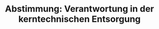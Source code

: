 ---
abstimmung:
  abstimmung: 1
  bundestagssitzung: 209
  legislaturperiode: 18
categories:
- Wirtschaft
- Energie
- Finanzen
data:
- title: Abstimmungsergebnis 20161215_1-data.pdf
  url: /res/abstimmungsliste/20161215_1-data.pdf
- title: Abstimmungsergebnis 20161215_1_xls-data.csv
  url: /res/abstimmungsliste/analyses/20161215_1_xls-data.csv
documents:
- local: /res/abstimmungsdaten/018-209-01/1810469.pdf
  title: Drucksache 18/10469.pdf
  url: http://dip21.bundestag.de/dip21/btd/18/104/1810469.pdf
- local: /res/abstimmungsdaten/018-209-01/1810671.pdf
  title: Drucksache 18/10671.pdf
  url: http://dip21.bundestag.de/dip21/btd/18/106/1810671.pdf
ergebnis:
  cdu/csu:
    enthaltung: 0
    gesamt: 310
    ja: 282
    nein: 2
    nichtabgegeben: 26
    ungueltig: 0
  die.linke:
    enthaltung: 0
    gesamt: 64
    ja: 0
    nein: 55
    nichtabgegeben: 9
    ungueltig: 0
  file: 20161215_1_xls-data.csv
  gruenen:
    enthaltung: 4
    gesamt: 63
    ja: 52
    nein: 1
    nichtabgegeben: 6
    ungueltig: 0
  spd:
    enthaltung: 2
    gesamt: 193
    ja: 182
    nein: 0
    nichtabgegeben: 9
    ungueltig: 0
layout: abstimmung
links:
- title: https://www.bundestag.de/parlament/plenum/abstimmung/abstimmung?id=442
  url: https://www.bundestag.de/parlament/plenum/abstimmung/abstimmung?id=442
- title: http://www.abgeordnetenwatch.de/verantwortung_fuer_die_kerntechnische_entsorgung-1105-829.html
  url: http://www.abgeordnetenwatch.de/verantwortung_fuer_die_kerntechnische_entsorgung-1105-829.html
preview: "Deutscher Bundestag\n\n209. Sitzung des Deutschen Bundestages\nam Donnerstag,\
  \ 15.Dezember 2016\n\nEndg\xFCltiges Ergebnis der Namentlichen Abstimmung Nr. 1\n\
  \nGesetzentwurf der Fraktionen der CDU/CSU, SPD und B\xDCNDNIS 90/DIE GR\xDCNEN\n\
  Entwurf eines Gesetzes zur Neuordnung der Verantwortung in der kerntechnischen\n\
  Entsorgung\nDrs. 18/10469 und 18/10671\n\nAbgegebene Stimmen insgesamt:\n\n580\n\
  \nNicht abgegebene Stimmen:\nJa-Stimmen:\n\n50\n516\n\nNein-Stimmen:\n\n58\n\nEnthaltungen:\n\
  \n6\n\nUng\xFCltige:\n\n0\n\nBerlin, den 15.12.2016\n\nBeginn: 10:14\nEnde: 10:18\n"
tags:
- Abfall
- Kernenergie
- AKW
- EU
title: 'Abstimmung: Verantwortung in der kerntechnischen Entsorgung'
---